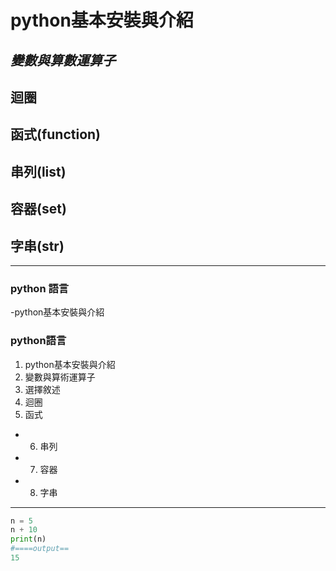 # python基本安裝與介紹
## _變數與算數運算子_ ##
## 迴圈 ##
## 函式(function)
## 串列(list)
## 容器(set)
## 字串(str)

---
### python 語言
-python基本安裝與介紹


### python語言
 1. python基本安裝與介紹
 2. 變數與算術運算子
3. 選擇敘述
4. 迴圈
5. 函式
- 6. 串列
- 7. 容器
- 8. 字串
---

```python
n = 5
n + 10
print(n)
#====output==
15

```